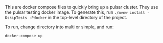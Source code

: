 <!--

    Licensed to the Apache Software Foundation (ASF) under one
    or more contributor license agreements.  See the NOTICE file
    distributed with this work for additional information
    regarding copyright ownership.  The ASF licenses this file
    to you under the Apache License, Version 2.0 (the
    "License"); you may not use this file except in compliance
    with the License.  You may obtain a copy of the License at

      http://www.apache.org/licenses/LICENSE-2.0

    Unless required by applicable law or agreed to in writing,
    software distributed under the License is distributed on an
    "AS IS" BASIS, WITHOUT WARRANTIES OR CONDITIONS OF ANY
    KIND, either express or implied.  See the License for the
    specific language governing permissions and limitations
    under the License.

-->

This are docker compose files to quickly bring up a pulsar
cluster. They use the pulsar testing docker image. To generate this,
run ```./mvnw install -DskipTests -Pdocker``` in the top-level directory
of the project.

To run, change directory into multi or simple, and run:
```
docker-compose up
```
